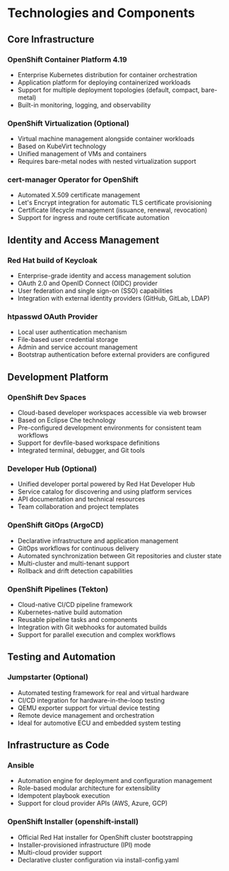 # Technologies and Components

## Core Infrastructure

### OpenShift Container Platform 4.19
- Enterprise Kubernetes distribution for container orchestration
- Application platform for deploying containerized workloads
- Support for multiple deployment topologies (default, compact, bare-metal)
- Built-in monitoring, logging, and observability

### OpenShift Virtualization (Optional)
- Virtual machine management alongside container workloads
- Based on KubeVirt technology
- Unified management of VMs and containers
- Requires bare-metal nodes with nested virtualization support

### cert-manager Operator for OpenShift
- Automated X.509 certificate management
- Let's Encrypt integration for automatic TLS certificate provisioning
- Certificate lifecycle management (issuance, renewal, revocation)
- Support for ingress and route certificate automation

## Identity and Access Management

### Red Hat build of Keycloak
- Enterprise-grade identity and access management solution
- OAuth 2.0 and OpenID Connect (OIDC) provider
- User federation and single sign-on (SSO) capabilities
- Integration with external identity providers (GitHub, GitLab, LDAP)

### htpasswd OAuth Provider
- Local user authentication mechanism
- File-based user credential storage
- Admin and service account management
- Bootstrap authentication before external providers are configured

## Development Platform

### OpenShift Dev Spaces
- Cloud-based developer workspaces accessible via web browser
- Based on Eclipse Che technology
- Pre-configured development environments for consistent team workflows
- Support for devfile-based workspace definitions
- Integrated terminal, debugger, and Git tools

### Developer Hub (Optional)
- Unified developer portal powered by Red Hat Developer Hub
- Service catalog for discovering and using platform services
- API documentation and technical resources
- Team collaboration and project templates

### OpenShift GitOps (ArgoCD)
- Declarative infrastructure and application management
- GitOps workflows for continuous delivery
- Automated synchronization between Git repositories and cluster state
- Multi-cluster and multi-tenant support
- Rollback and drift detection capabilities

### OpenShift Pipelines (Tekton)
- Cloud-native CI/CD pipeline framework
- Kubernetes-native build automation
- Reusable pipeline tasks and components
- Integration with Git webhooks for automated builds
- Support for parallel execution and complex workflows

## Testing and Automation

### Jumpstarter (Optional)
- Automated testing framework for real and virtual hardware
- CI/CD integration for hardware-in-the-loop testing
- QEMU exporter support for virtual device testing
- Remote device management and orchestration
- Ideal for automotive ECU and embedded system testing

## Infrastructure as Code

### Ansible
- Automation engine for deployment and configuration management
- Role-based modular architecture for extensibility
- Idempotent playbook execution
- Support for cloud provider APIs (AWS, Azure, GCP)

### OpenShift Installer (openshift-install)
- Official Red Hat installer for OpenShift cluster bootstrapping
- Installer-provisioned infrastructure (IPI) mode
- Multi-cloud provider support
- Declarative cluster configuration via install-config.yaml
